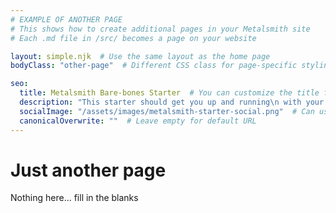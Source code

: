 ```yaml
---
# EXAMPLE OF ANOTHER PAGE
# This shows how to create additional pages in your Metalsmith site
# Each .md file in /src/ becomes a page on your website

layout: simple.njk  # Use the same layout as the home page
bodyClass: "other-page"  # Different CSS class for page-specific styling

seo:
  title: Metalsmith Bare-bones Starter  # You can customize the title for each page
  description: "This starter should get you up and running\n with your new favorite static site genrator Metalsmith"  # Multi-line descriptions are allowed
  socialImage: "/assets/images/metalsmith-starter-social.png"  # Can use same or different social image
  canonicalOverwrite: ""  # Leave empty for default URL
---
```


# Just another page

<!-- This is a simple example page -->
<!-- You can add any Markdown content here -->
<!-- The file name (other-page.md) determines the URL (/other-page/) -->

Nothing here... fill in the blanks

<!-- TIP: Try adding some content here! -->
<!-- Examples:
- ## A subheading
- Some **bold text** or *italic text*
- A [link to another page](/)
- A list:
  - Item 1
  - Item 2
  - Item 3
-->